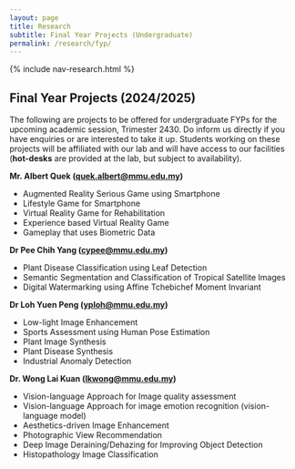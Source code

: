 ```yaml
---
layout: page
title: Research
subtitle: Final Year Projects (Undergraduate)
permalink: /research/fyp/
---
```

{% include nav-research.html  %}

## Final Year Projects (2024/2025)
The following are projects to be offered for undergraduate FYPs for the upcoming academic session, Trimester 2430. Do inform us directly if you have enquiries or are interested to take it up. Students working on these projects will be affiliated with our lab and will have access to our facilities (**hot-desks** are provided at the lab, but subject to availability). 

**Mr. Albert Quek (quek.albert@mmu.edu.my)**
* Augmented Reality Serious Game using Smartphone
* Lifestyle Game for Smartphone
* Virtual Reality Game for Rehabilitation
* Experience based Virtual Reality Game
* Gameplay that uses Biometric Data

**Dr Pee Chih Yang (cypee@mmu.edu.my)**
* Plant Disease Classification using Leaf Detection
* Semantic Segmentation and Classification of Tropical Satellite Images
* Digital Watermarking using Affine Tchebichef Moment Invariant

**Dr Loh Yuen Peng (yploh@mmu.edu.my)**
* Low-light Image Enhancement
* Sports Assessment using Human Pose Estimation
* Plant Image Synthesis
* Plant Disease Synthesis
* Industrial Anomaly Detection

**Dr. Wong Lai Kuan (lkwong@mmu.edu.my)**
* Vision-language Approach for Image quality assessment
* Vision-language Approach for image emotion recognition (vision-language model)
* Aesthetics-driven Image Enhancement
* Photographic View Recommendation
* Deep Image Deraining/Dehazing for Improving Object Detection
* Histopathology Image Classification

